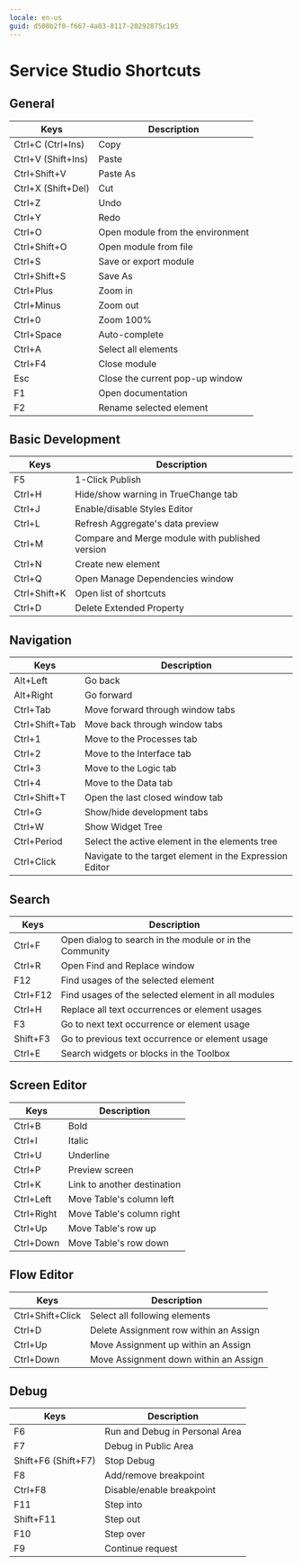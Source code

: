 ```yaml
---
locale: en-us
guid: d508b2f0-f667-4a03-8117-20292875c195
---
```


# Service Studio Shortcuts

## General

|Keys|Description|
|--- |--- |
|Ctrl+C (Ctrl+Ins)|Copy|
|Ctrl+V (Shift+Ins)|Paste|
|Ctrl+Shift+V|Paste As|
|Ctrl+X (Shift+Del)|Cut|
|Ctrl+Z|Undo|
|Ctrl+Y|Redo|
|Ctrl+O|Open module from the environment|
|Ctrl+Shift+O|Open module from file|
|Ctrl+S|Save or export module|
|Ctrl+Shift+S|Save As|
|Ctrl+Plus|Zoom in|
|Ctrl+Minus|Zoom out|
|Ctrl+0|Zoom 100%|
|Ctrl+Space|Auto-complete|
|Ctrl+A|Select all elements|
|Ctrl+F4|Close module|
|Esc|Close the current pop-up window|
|F1|Open documentation|
|F2|Rename selected element|

## Basic Development

|Keys|Description|
|--- |--- |
|F5|1-Click Publish|
|Ctrl+H|Hide/show warning in TrueChange tab|
|Ctrl+J|Enable/disable Styles Editor|
|Ctrl+L|Refresh Aggregate's data preview|
|Ctrl+M|Compare and Merge module with published version|
|Ctrl+N|Create new element|
|Ctrl+Q|Open Manage Dependencies window|
|Ctrl+Shift+K|Open list of shortcuts|
|Ctrl+D|Delete Extended Property|

## Navigation

|Keys|Description|
|--- |--- |
|Alt+Left|Go back|
|Alt+Right|Go forward|
|Ctrl+Tab|Move forward through window tabs|
|Ctrl+Shift+Tab|Move back through window tabs|
|Ctrl+1|Move to the Processes tab|
|Ctrl+2|Move to the Interface tab|
|Ctrl+3|Move to the Logic tab|
|Ctrl+4|Move to the Data tab|
|Ctrl+Shift+T|Open the last closed window tab|
|Ctrl+G|Show/hide development tabs|
|Ctrl+W|Show Widget Tree|
|Ctrl+Period|Select the active element in the elements tree|
|Ctrl+Click|Navigate to the target element in the Expression Editor|

## Search

|Keys|Description|
|--- |--- |
|Ctrl+F|Open dialog to search in the module or in the Community|
|Ctrl+R|Open Find and Replace window|
|F12|Find usages of the selected element|
|Ctrl+F12|Find usages of the selected element in all modules|
|Ctrl+H|Replace all text occurrences or element usages|
|F3|Go to next text occurrence or element usage|
|Shift+F3|Go to previous text occurrence or element usage|
|Ctrl+E|Search widgets or blocks in the Toolbox|

## Screen Editor

|Keys|Description|
|--- |--- |
|Ctrl+B|Bold|
|Ctrl+I|Italic|
|Ctrl+U|Underline|
|Ctrl+P|Preview screen|
|Ctrl+K|Link to another destination|
|Ctrl+Left|Move Table's column left|
|Ctrl+Right|Move Table's column right|
|Ctrl+Up|Move Table's row up|
|Ctrl+Down|Move Table's row down|

## Flow Editor

|Keys|Description|
|--- |--- |
|Ctrl+Shift+Click|Select all following elements|
|Ctrl+D|Delete Assignment row within an Assign|
|Ctrl+Up|Move Assignment up within an Assign|
|Ctrl+Down|Move Assignment down within an Assign|

## Debug

|Keys|Description|
|--- |--- |
|F6|Run and Debug in Personal Area|
|F7|Debug in Public Area|
|Shift+F6 (Shift+F7)|Stop Debug|
|F8|Add/remove breakpoint|
|Ctrl+F8|Disable/enable breakpoint|
|F11|Step into|
|Shift+F11|Step out|
|F10|Step over|
|F9|Continue request|
